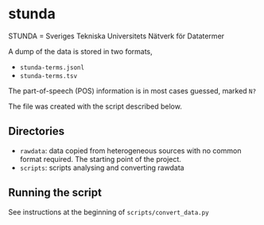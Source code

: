 # stunda
STUNDA = Sveriges Tekniska Universitets Nätverk för Datatermer

A dump of the data is stored in two formats,

- `stunda-terms.jsonl`
- `stunda-terms.tsv`

The part-of-speech (POS) information is in most cases guessed, marked `N?`

The file was created with the script described below.

## Directories

- `rawdata`: data copied from heterogeneous sources with no common format required. The starting point of the project.
- `scripts`: scripts analysing and converting rawdata

## Running the script

See instructions at the beginning of `scripts/convert_data.py`

